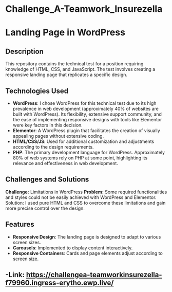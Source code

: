 # Challenge_A-Teamwork_Insurezella
# Landing Page in WordPress

## Description

This repository contains the technical test for a position requiring knowledge of HTML, CSS, and JavaScript. The test involves creating a responsive landing page that replicates a specific design.

## Technologies Used

- **WordPress**: I chose WordPress for this technical test due to its high prevalence in web development (approximately 40% of websites are built with WordPress). Its flexibility, extensive support community, and the ease of implementing responsive designs with tools like Elementor were key factors in this decision.
- **Elementor**: A WordPress plugin that facilitates the creation of visually appealing pages without extensive coding.
- **HTML/CSS/JS**: Used for additional customization and adjustments according to the design requirements.
- **PHP**: The primary development language for WordPress. Approximately 80% of web systems rely on PHP at some point, highlighting its relevance and effectiveness in web development.

## Challenges and Solutions
**Challenge:** Limitations in WordPress
**Problem:** Some required functionalities and styles could not be easily achieved with WordPress and Elementor.
Solution: I used pure HTML and CSS to overcome these limitations and gain more precise control over the design.


## Features

- **Responsive Design**: The landing page is designed to adapt to various screen sizes.
- **Carousels**: Implemented to display content interactively.
- **Responsive Containers**: Cards and page elements adjust according to screen size.

## -Link: https://challengea-teamworkinsurezella-f79960.ingress-erytho.ewp.live/


